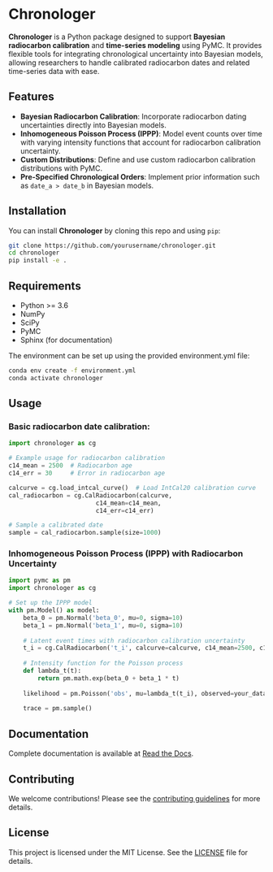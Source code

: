# Chronologer

**Chronologer** is a Python package designed to support **Bayesian radiocarbon calibration** and **time-series modeling** using PyMC. It provides flexible tools for integrating chronological uncertainty into Bayesian models, allowing researchers to handle calibrated radiocarbon dates and related time-series data with ease.

## Features

- **Bayesian Radiocarbon Calibration**: Incorporate radiocarbon dating uncertainties directly into Bayesian models.
- **Inhomogeneous Poisson Process (IPPP)**: Model event counts over time with varying intensity functions that account for radiocarbon calibration uncertainty.
- **Custom Distributions**: Define and use custom radiocarbon calibration distributions with PyMC.
- **Pre-Specified Chronological Orders**: Implement prior information such as `date_a > date_b` in Bayesian models.

## Installation

You can install **Chronologer** by cloning this repo and using `pip`:

```bash
git clone https://github.com/yourusername/chronologer.git
cd chronologer
pip install -e .
```

## Requirements
- Python >= 3.6
- NumPy
- SciPy
- PyMC
- Sphinx (for documentation)

The environment can be set up using the provided environment.yml file:

```bash
conda env create -f environment.yml
conda activate chronologer
```

## Usage

### Basic radiocarbon date calibration:

```python
import chronologer as cg

# Example usage for radiocarbon calibration
c14_mean = 2500  # Radiocarbon age
c14_err = 30     # Error in radiocarbon age

calcurve = cg.load_intcal_curve()  # Load IntCal20 calibration curve
cal_radiocarbon = cg.CalRadiocarbon(calcurve, 
                        c14_mean=c14_mean, 
                        c14_err=c14_err)

# Sample a calibrated date
sample = cal_radiocarbon.sample(size=1000)
```

### Inhomogeneous Poisson Process (IPPP) with Radiocarbon Uncertainty

```python
import pymc as pm
import chronologer as cg

# Set up the IPPP model
with pm.Model() as model:
    beta_0 = pm.Normal('beta_0', mu=0, sigma=10)
    beta_1 = pm.Normal('beta_1', mu=0, sigma=10)
    
    # Latent event times with radiocarbon calibration uncertainty
    t_i = cg.CalRadiocarbon('t_i', calcurve=calcurve, c14_mean=2500, c14_err=30)
    
    # Intensity function for the Poisson process
    def lambda_t(t):
        return pm.math.exp(beta_0 + beta_1 * t)
    
    likelihood = pm.Poisson('obs', mu=lambda_t(t_i), observed=your_data)
    
    trace = pm.sample()
```

## Documentation

Complete documentation is available at [Read the Docs](https://chronologer.readthedocs.io).

## Contributing

We welcome contributions! Please see the [contributing guidelines](CONTRIBUTING.md) for more details.

## License

This project is licensed under the MIT License. See the [LICENSE](LICENSE) file for details.

